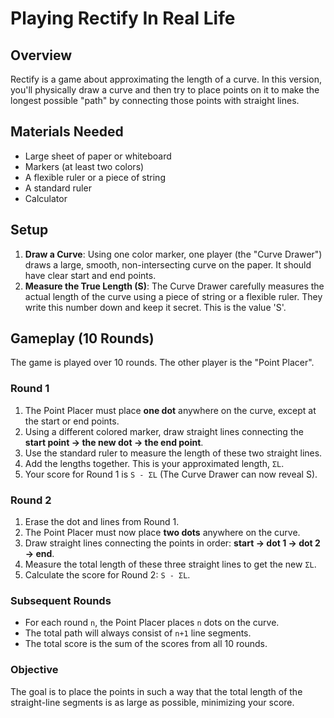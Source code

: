 # Playing Rectify In Real Life

## Overview
Rectify is a game about approximating the length of a curve. In this version, you'll physically draw a curve and then try to place points on it to make the longest possible "path" by connecting those points with straight lines.

## Materials Needed
- Large sheet of paper or whiteboard
- Markers (at least two colors)
- A flexible ruler or a piece of string
- A standard ruler
- Calculator

## Setup
1.  **Draw a Curve**: Using one color marker, one player (the "Curve Drawer") draws a large, smooth, non-intersecting curve on the paper. It should have clear start and end points.
2.  **Measure the True Length (S)**: The Curve Drawer carefully measures the actual length of the curve using a piece of string or a flexible ruler. They write this number down and keep it secret. This is the value 'S'.

## Gameplay (10 Rounds)

The game is played over 10 rounds. The other player is the "Point Placer".

### Round 1
1.  The Point Placer must place **one dot** anywhere on the curve, except at the start or end points.
2.  Using a different colored marker, draw straight lines connecting the **start point -> the new dot -> the end point**.
3.  Use the standard ruler to measure the length of these two straight lines.
4.  Add the lengths together. This is your approximated length, `ΣL`.
5.  Your score for Round 1 is `S - ΣL` (The Curve Drawer can now reveal S).

### Round 2
1.  Erase the dot and lines from Round 1.
2.  The Point Placer must now place **two dots** anywhere on the curve.
3.  Draw straight lines connecting the points in order: **start -> dot 1 -> dot 2 -> end**.
4.  Measure the total length of these three straight lines to get the new `ΣL`.
5.  Calculate the score for Round 2: `S - ΣL`.

### Subsequent Rounds
- For each round `n`, the Point Placer places `n` dots on the curve.
- The total path will always consist of `n+1` line segments.
- The total score is the sum of the scores from all 10 rounds.

### Objective
The goal is to place the points in such a way that the total length of the straight-line segments is as large as possible, minimizing your score.